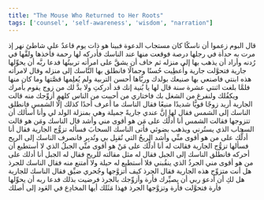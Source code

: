 ```yaml
---
title: "The Mouse Who Returned to Her Roots"
tags: ['counsel', 'self-awareness', 'wisdom', "narration"]
---
```


 قال البوم زعموا أن ناسكًا كان مستجاب الدعوة فبينا هو ذات يوم قاعدٌ على شاطئ نهر إذ مرت به حدأة في رجلها درصة فوقعت منها عند الناسك فأدركه لها رحمة فأخذها ولفَّها في رُدنه وأراد أن يذهب بها إلى منزله ثم خاف أن يشقَّ على امرأته تربيتُها فدعا ربَّه أن يحوِّلها جارية فتحوَّلت جارية وأُعطِيت حُسنًا وجمالًا فانطلق بها النَّاسك إلى منزله وقال لامرأته هذه ابنتي فاصنعي بها صنيعك بولدك وربَّاها أحسن التربية ولم يُعلِمها قصَّتها وما كان منها فلمَّا بلغت اثنتي عشرة سنة قال لها يا بُنية إنك قد أدركتِ ولا بدَّ لك من زوج يقوم بأمرك ويكفُلك ولنفرغ من الشغل بك فاختاري من أحببت من الناس كلهم أزوِّجك منه قالت الجارية أريد زوجًا قويًّا شديدًا منيعًا فقال الناسك ما أعرف أحدًا كذلك إلَّا الشمس فانطلق الناسك إلى الشمس فقال لها إنَّ عندي جاريةً جميلة وهي بمنزلة الولد لي وأنا أسألك أن تتزوجها فقالت الشمس أنا أدلَّك على مَن هو أقوى مني وأشد قال الناسك ومَن هو قالت السحاب الذي يستُرني ويذهب بضوئي فأتى الناسك السحابَ فسأله تزوُّج الجارية فقال أنا أدلُّك على من هو أقوى منِّي وأشد الريحُ التي تُقبِل بي وتُدبِر فانصرف الناسك إلى الريح فسألها تزوُّج الجارية فقالت له أنا أدلُّك على مَنْ هو أقوى منِّي الجبلُ الذي لا أستطيع أن أحركه فانطلق الناسك إلى الجبل فقال له مثل مقالته للريح فقال له الجبل أنا أدلك على من هو أقوى مني الجرذُ الذي ينقُبني فلا أستطيع له حيلة ولا أمتنع منه فقال الناسك للجرذ هل أنت متزوِّج هذه الجارية فقال الجرذ كيف أتزوَّجها وجُحري ضيِّق فقال الناسك للجارية هل لكِ أن أدعوَ ربي أن يصيِّرك فأرة وأزوِّجك بالجرذ فرضيت بذلك فدعا ربه أن يحوِّلها فأرة فتحوَّلت فأرة وتزوَّجها الجرذ فهذا مَثَلك أيها المخادِع في العَود إلى أصلك
